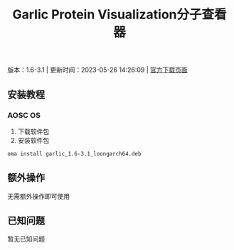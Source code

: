 ﻿---
id: 1569
title: Garlic Protein Visualization分子查看器
toc: true
weight: 1569
---

版本：1.6-3.1 | 更新时间：2023-05-26 14:26:09 | [官方下载页面](http://app.loongapps.cn/#/detail/1569)

## 安装教程 

### AOSC OS 

1. 下载软件包
2. 安装软件包

```bash
oma install garlic_1.6-3.1_loongarch64.deb
```

## 额外操作

无需额外操作即可使用

## 已知问题

暂无已知问题

